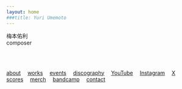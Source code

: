 ```yaml
---
layout: home
###title: Yuri Umemoto
---
```

<div class="stretched">
梅本佑利<br>
composer
  
<br><br>

[about](/about)&emsp;
[works](/works/)&emsp;
[events](/events/)&emsp;
[discography](/discography/)&emsp;
[YouTube](https://www.youtube.com/@YuriUmemoto)&emsp;
[Instagram](https://www.instagram.com/yuri_umemoto)&emsp;
[X](https://x.com/yuriumemoto)&emsp;
[scores](/scores)&emsp;
[merch](https://yuriumemoto.bandcamp.com/merch/)&emsp;
[bandcamp](https://yuriumemoto.bandcamp.com/)&emsp;
[contact](/contact)
</div>
